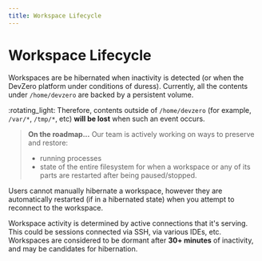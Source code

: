 ```yaml
---
title: Workspace Lifecycle
---
```

# Workspace Lifecycle

Workspaces are be hibernated when inactivity is detected (or when the DevZero platform under conditions of duress). Currently, all the contents under `/home/devzero` are backed by a persistent volume.

:rotating\_light: Therefore, contents outside of `/home/devzero` (for example, `/var/*`, `/tmp/*`, etc) **will be lost** when such an event occurs.

> **On the roadmap...** Our team is actively working on ways to preserve and restore:
> * running processes
> * state of the entire filesystem for when a workspace or any of its parts are restarted after being paused/stopped.

Users cannot manually hibernate a workspace, however they are automatically restarted (if in a hibernated state) when you attempt to reconnect to the workspace.

Workspace activity is determined by active connections that it's serving. This could be sessions connected via SSH, via various IDEs, etc. Workspaces are considered to be dormant after **30+ minutes** of inactivity, and may be candidates for hibernation.
